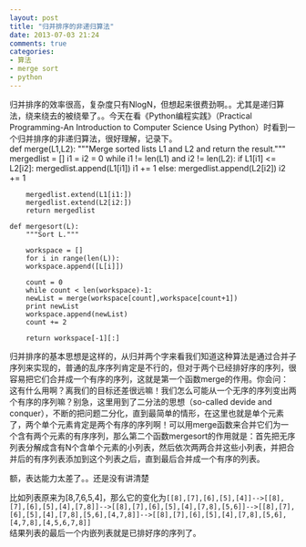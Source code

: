 ```yaml
---
layout: post
title: "归并排序的非递归算法"
date: 2013-07-03 21:24
comments: true
categories:
- 算法
- merge sort
- python
---
```


归并排序的效率很高，复杂度只有NlogN，但想起来很费劲啊。。尤其是递归算法，绕来绕去的被绕晕了。。今天在看《Python编程实践》（Practical Programming-An Introduction to Computer Science Using Python）时看到一个归并排序的非递归算法，很好理解，记录下。   
	def merge(L1,L2):
	    """Merge sorted lists L1 and L2 and return the result."""
	    mergedlist = []
	    i1 = i2 = 0 
	    while i1 != len(L1) and i2 != len(L2):
		if L1[i1] <= L2[i2]:
		    mergedlist.append(L1[i1])
		    i1 += 1
		else:
		    mergedlist.append(L2[i2])
		    i2 += 1

	    mergedlist.extend(L1[i1:])
	    mergedlist.extend(L2[i2:])
	    return mergedlist
			
	def mergesort(L):
	    """Sort L."""

	    workspace = []
	    for i in range(len(L)):
		workspace.append([L[i]])

	    count = 0
	    while count < len(workspace)-1:
		newList = merge(workspace[count],workspace[count+1])
		print newList
		workspace.append(newList)
		count += 2

	    return workspace[-1][:]

归并排序的基本思想是这样的，从归并两个字来看我们知道这种算法是通过合并子序列来实现的，普通的乱序序列肯定是不行的，但对于两个已经排好序的序列，很容易把它们合并成一个有序的序列，这就是第一个函数merge的作用。你会问：这有什么用啊？离我们的目标还差很远嘛！我们怎么可能从一个无序的序列变出两个有序的序列嘛？别急，这里用到了二分法的思想（so-called devide and conquer），不断的把问题二分化，直到最简单的情形，在这里也就是单个元素了，两个单个元素肯定是两个有序的序列啊！可以用merge函数来合并它们为一个含有两个元素的有序序列，那么第二个函数mergesort的作用就是：首先把无序列表分解成含有N个含单个元素的小列表，然后依次两两合并这些小列表，并把合并后的有序列表添加到这个列表之后，直到最后合并成一个有序的列表。    

额，表达能力太差了。。还是没有讲清楚   

比如列表原来为[8,7,6,5,4]，那么它的变化为`[[8],[7],[6],[5],[4]]-->[[8],[7],[6],[5],[4],[7,8]]-->[[8],[7],[6],[5],[4],[7,8],[5,6]]-->[[8],[7],[6],[5],[4],[7,8],[5,6],[4,7,8]]-->[[8],[7],[6],[5],[4],[7,8],[5,6],[4,7,8],[4,5,6,7,8]]`   
结果列表的最后一个内嵌列表就是已排好序的序列了。

